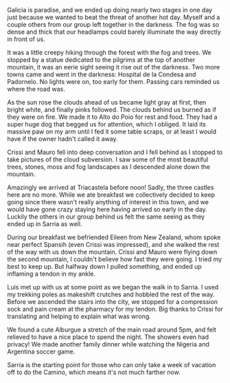 Galicia is paradise, and we ended up doing nearly two stages in one day just because we wanted to beat the threat of another hot day. Myself and a couple others from our group left together in the darkness. The fog was so dense and thick that our headlamps could barely illuminate the way directly in front of us.

It was a little creepy hiking through the forest with the fog and trees. We stopped by a statue dedicated to the pilgrims at the top of another mountain, it was an eerie sight seeing it rise out of the darkness. Two more towns came and went in the darkness: Hospital de la Condesa and Padornelo. No lights were on, too early for them. Passing cars reminded us where the road was.

As the sun rose the clouds ahead of us became light gray at first, then bright white, and finally pinks followed. The clouds behind us burned as if they were on fire. We made it to Alto do Poio for rest and food. They had a super huge dog that begged us for attention, which I obliged. It laid its massive paw on my arm until I fed it some table scraps, or at least I would have if the owner hadn't called it away.

Crissi and Mauro fell into deep conversation and I fell behind as I stopped to take pictures of the cloud subversion. I saw some of the most beautiful trees, stones, moss and fog landscapes as I descended alone down the mountain.

Amazingly we arrived at Triacastela before noon! Sadly, the three castles here are no more. While we ate breakfast we collectively decided to keep going since there wasn't really anything of interest in this town, and we would have gone crazy staying here having arrived so early in the day. Luckily the others in our group behind us felt the same seeing as they ended up in Sarria as well.

During our breakfast we befriended Eileen from New Zealand, whom spoke near perfect Spansih (even Crissi was impressed), and she walked the rest of the way with us down the mountain. Crissi and Mauro were flying down the second mountain, I couldn't believe how fast they were going. I tried my best to keep up. But halfway down I pulled something, and ended up inflaming a tendon in my ankle.

Luis met up with us at some point as we began the walk in to Sarria. I used my trekking poles as makeshift crutches and hobbled the rest of the way. Before we ascended the stairs into the city, we stopped for a compression sock and pain cream at the pharmacy for my tendon. Big thanks to Crissi for translating and helping to explain what was wrong.

We found a cute Alburgue a stretch of the main road around 5pm, and felt relieved to have a nice place to spend the night. The showers even had privacy! We made another family dinner while watching the Nigeria and Argentina soccer game.

Sarria is the starting point for those who can only take a week of vacation off to do the Camino, which means it's not much farther now.